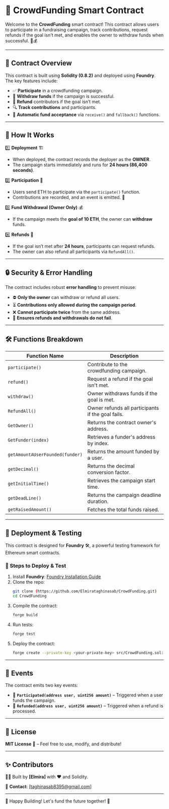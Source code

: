 # 🚀 CrowdFunding Smart Contract

Welcome to the **CrowdFunding** smart contract! This contract allows users to participate in a fundraising campaign, track contributions, request refunds if the goal isn't met, and enables the owner to withdraw funds when successful. 🎯💰

---

## 📜 Contract Overview
This contract is built using **Solidity (0.8.2)** and deployed using **Foundry**. The key features include:
- ✅ **Participate** in a crowdfunding campaign.
- 💸 **Withdraw funds** if the campaign is successful.
- 🔄 **Refund** contributors if the goal isn’t met.
- 🔍 **Track contributions** and participants.
- 🚀 **Automatic fund acceptance** via `receive()` and `fallback()` functions.

---

## 🔧 How It Works
1️⃣ **Deployment** 🏗️
   - When deployed, the contract records the deployer as the **OWNER**.
   - The campaign starts immediately and runs for **24 hours (86,400 seconds)**.

2️⃣ **Participation** 🏦
   - Users send ETH to participate via the `participate()` function.
   - Contributions are recorded, and an event is emitted. 📢

3️⃣ **Fund Withdrawal (Owner Only)** 💰
   - If the campaign meets the **goal of 10 ETH**, the owner can **withdraw** funds.

4️⃣ **Refunds** 🔄
   - If the goal isn’t met after **24 hours**, participants can request refunds.
   - The owner can also refund all participants via `RefundAll()`.

---

## 🔒 Security & Error Handling
The contract includes robust **error handling** to prevent misuse:
- ⛔ **Only the owner** can withdraw or refund all users.
- ⏳ **Contributions only allowed during the campaign period**.
- ❌ **Cannot participate twice** from the same address.
- 🚨 **Ensures refunds and withdrawals do not fail**.

---

## 🛠️ Functions Breakdown
| Function Name          | Description |
|------------------------|-------------|
| `participate()`        | Contribute to the crowdfunding campaign. |
| `refund()`            | Request a refund if the goal isn't met. |
| `withdraw()`          | Owner withdraws funds if the goal is met. |
| `RefundAll()`         | Owner refunds all participants if the goal fails. |
| `GetOwner()`          | Returns the contract owner's address. |
| `GetFunder(index)`    | Retrieves a funder's address by index. |
| `getAmountAUserFounded(funder)` | Returns the amount funded by a user. |
| `getDecimal()`        | Returns the decimal conversion factor. |
| `getInitialTime()`    | Retrieves the campaign start time. |
| `getDeadLine()`       | Returns the campaign deadline duration. |
| `getRaisedAmount()`   | Fetches the total funds raised. |

---

## 📝 Deployment & Testing
This contract is designed for **Foundry** 🛠️, a powerful testing framework for Ethereum smart contracts.

### 📌 Steps to Deploy & Test
1. Install **Foundry**: [Foundry Installation Guide](https://book.getfoundry.sh/)
2. Clone the repo:  
   ```sh
   git clone (https://github.com/Elmirataghinasab/CrowdFunding.git)
   cd CrowdFunding
   ```
3. Compile the contract:  
   ```sh
   forge build
   ```
4. Run tests:  
   ```sh
   forge test
   ```
5. Deploy the contract:  
   ```sh
   forge create --private-key <your-private-key> src/CrowdFunding.sol:CrowdFunding
   ```

---

## 📢 Events
The contract emits two key events:
- 📢 **`Participated(address user, uint256 amount)`** – Triggered when a user funds the campaign.
- 🔄 **`Refunded(address user, uint256 amount)`** – Triggered when a refund is processed.

---

## 📜 License
**MIT License** 📝 – Feel free to use, modify, and distribute!

---

## ✨ Contributors
👨‍💻 Built by **[Elmira]** with ❤️ and Solidity.

📧 **Contact**: [taghinasab8395@gmail.com]   

---

🚀 Happy Building! Let's fund the future together! 🌟